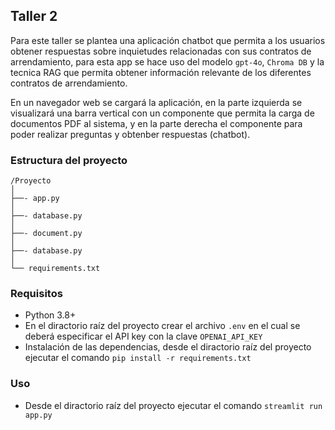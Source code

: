 ## Taller 2
Para este taller se plantea una aplicación chatbot que permita a los usuarios obtener respuestas sobre inquietudes relacionadas con sus contratos de arrendamiento, para esta app se hace uso del modelo ```gpt-4o```, ```Chroma DB``` y la tecnica RAG que permita obtener información relevante de los diferentes contratos de arrendamiento.

En un navegador web se cargará la aplicación, en la parte izquierda se visualizará una barra vertical con un componente que permita la carga de documentos PDF al sistema,  y en la parte derecha el componente para poder realizar preguntas y obtenber respuestas (chatbot).

### Estructura del proyecto
```
/Proyecto
│
├──- app.py
│
├──- database.py
│
├──- document.py
│
├──- database.py
│
└── requirements.txt
```

### Requisitos
* Python 3.8+
* En el diractorio raíz del proyecto crear el archivo ```.env``` en el cual se deberá especificar el API key con la clave ```OPENAI_API_KEY```
* Instalación de las dependencias, desde el diractorio raíz del proyecto ejecutar el comando ```pip install -r requirements.txt```

### Uso
* Desde el diractorio raíz del proyecto ejecutar el comando ```streamlit run app.py```
